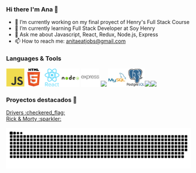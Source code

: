 ### Hi there I'm Ana 👋
- 🔭 I’m currently working on my final proyect of Henry's Full Stack Course
- 🌱 I’m currently learning Full Stack Developer at Soy Henry
- 💬 Ask me about Javascript, React, Redux, Node.js, Express
- 📫 How to reach me: anitaeatjobs@gmail.com 

### Languages & Tools 
<div>
<img src='https://raw.githubusercontent.com/devicons/devicon/master/icons/javascript/javascript-original.svg' width='50'><img src='https://raw.githubusercontent.com/devicons/devicon/master/icons/html5/html5-original-wordmark.svg' width='50'><img src='https://raw.githubusercontent.com/devicons/devicon/master/icons/react/react-original-wordmark.svg' width='50'><img src='https://raw.githubusercontent.com/devicons/devicon/master/icons/nodejs/nodejs-original-wordmark.svg' width='50'> <img src='https://raw.githubusercontent.com/devicons/devicon/master/icons/express/express-original-wordmark.svg' width='50'> <img src='https://camo.githubusercontent.com/fbfcb9e3dc648adc93bef37c718db16c52f617ad055a26de6dc3c21865c3321d/68747470733a2f2f7777772e766563746f726c6f676f2e7a6f6e652f6c6f676f732f6769742d73636d2f6769742d73636d2d69636f6e2e737667' width='50'> <img src='https://raw.githubusercontent.com/devicons/devicon/master/icons/mysql/mysql-original-wordmark.svg' width='50'><img src='https://raw.githubusercontent.com/devicons/devicon/master/icons/postgresql/postgresql-original-wordmark.svg' width='50'><img src='https://camo.githubusercontent.com/5fa137d222dde7b69acd22c6572a065ce3656e6ffa1f5e88c1b5c7a935af3cc6/68747470733a2f2f63646e2e6a7364656c6976722e6e65742f67682f64657669636f6e732f64657669636f6e2f69636f6e732f7673636f64652f7673636f64652d6f726967696e616c2e737667' width='50'><img src='https://camo.githubusercontent.com/c3fc2502421ea45b46698a4db62f25d0ef49c765f197b1a8fd00eaed5548b1db/68747470733a2f2f63646e2e6a7364656c6976722e6e65742f67682f64657669636f6e732f64657669636f6e2f69636f6e732f736c61636b2f736c61636b2d6f726967696e616c2e737667' width='50'>
</div>

### Proyectos destacados 🚀

 <a href="https://github.com/AMangialavori/PIAMangialavoriDrivers" title="Drivers">
Drivers :checkered_flag: </a>
<br>
 <a href="https://github.com/AMangialavori/RickAndMorty" title="RickAndMorty">
Rick & Morty :sparkler: </a>

<br>
<br>

<img src='https://raw.githubusercontent.com/Elanza-48/Elanza-48/main/resources/img/github-contribution-grid-snake.svg' width='2000'>














